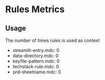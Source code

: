 # Rules Metrics

<!-- See cursor_project_rules.mdc for how to populate metrics -->

## Usage
The number of times rules is used as context

* streamlit-entry.mdc: 0
* data-directory.mdc: 0
* keyfile-pattern.mdc: 0
* techstack-rule.mdc: 0
* prd-sheetname.mdc: 0 